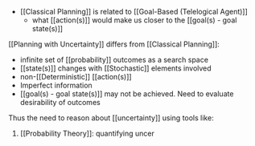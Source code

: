 - [[Classical Planning]] is related to [[Goal-Based (Telelogical Agent)]]
	- what [[action(s)]] would make us closer to the [[goal(s) - goal state(s)]]

[[Planning with Uncertainty]] differs from [[Classical Planning]]:
- infinite set of [[probability]] outcomes as a search space
- [[state(s)]] changes with [[Stochastic]] elements involved
- non-[[Deterministic]] [[action(s)]]
- Imperfect information
- [[goal(s) - goal state(s)]] may not be achieved. Need to evaluate desirability of outcomes

Thus the need to reason about [[uncertainty]] using tools like:
1. [[Probability Theory]]: quantifying uncer